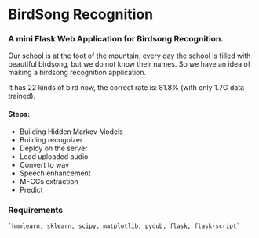 # BirdSong Recognition

### A mini Flask Web Application for Birdsong Recognition.

Our school is at the foot of the mountain, every day the school is filled with beautiful birdsong, but we do not know their names. So we have an idea of making a birdsong recognition application.

It has 22 kinds of bird now, 
the correct rate is: 81.8% (with only 1.7G data trained).

#### Steps:
+    Building Hidden Markov Models
+    Building recognizer
+    Deploy on the server
+    Load uploaded audio
+    Convert to wav
+    Speech enhancement
+    MFCCs extraction
+    Predict

### Requirements
    `hmmlearn, sklearn, scipy, matplotlib, pydub, flask, flask-script`    

